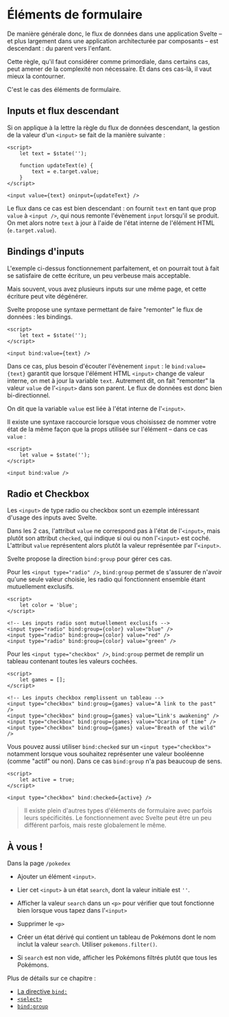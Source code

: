 # Éléments de formulaire

De manière générale donc, le flux de données dans une application Svelte – et plus largement dans une application architecturée par composants – est descendant : du parent vers l'enfant.

Cette règle, qu'il faut considérer comme primordiale, dans certains cas, peut amener de la complexité non nécessaire. Et dans ces cas-là, il vaut mieux la contourner.

C'est le cas des éléments de formulaire.

## Inputs et flux descendant

Si on applique à la lettre la règle du flux de données descendant, la gestion de la valeur d'un `<input>` se fait de la manière suivante :

```svelte
<script>
	let text = $state('');

	function updateText(e) {
		text = e.target.value;
	}
</script>

<input value={text} oninput={updateText} />
```

Le flux dans ce cas est bien descendant : on fournit `text` en tant que prop `value` à `<input />`, qui nous remonte l'évènement `input` lorsqu'il se produit. On met alors notre `text` à jour à l'aide de l'état interne de l'élément HTML (`e.target.value`).

## Bindings d'inputs

L'exemple ci-dessus fonctionnement parfaitement, et on pourrait tout à fait se satisfaire de cette écriture, un peu verbeuse mais acceptable.

Mais souvent, vous avez plusieurs inputs sur une même page, et cette écriture peut vite dégénérer.

Svelte propose une syntaxe permettant de faire "remonter" le flux de données : les bindings.

```svelte
<script>
	let text = $state('');
</script>

<input bind:value={text} />
```

Dans ce cas, plus besoin d'écouter l'évènement `input` : le `bind:value={text}` garantit que lorsque l'élément HTML `<input>` change de valeur interne, on met à jour la variable `text`. Autrement dit, on fait "remonter" la valeur `value` de l'`<input>` dans son parent. Le flux de données est donc bien bi-directionnel.

On dit que la variable `value` est liée à l'état interne de l'`<input>`.

Il existe une syntaxe raccourcie lorsque vous choisissez de nommer votre état de la même façon que la props utilisée sur l'élément – dans ce cas `value` :

```svelte
<script>
	let value = $state('');
</script>

<input bind:value />
```

## Radio et Checkbox

Les `<input>` de type radio ou checkbox sont un ezemple intéressant d'usage des inputs avec Svelte.

Dans les 2 cas, l'attribut `value` ne correspond pas à l'état de l'`<input>`, mais plutôt son attribut `checked`, qui indique si oui ou non l'`<input>` est coché. L'attribut `value` représentent alors plutôt la valeur représentée par l'`<input>`.

Svelte propose la direction `bind:group` pour gérer ces cas.

Pour les `<input type="radio" />`, `bind:group` permet de s'assurer de n'avoir qu'une seule valeur choisie, les radio qui fonctionnent ensemble étant mutuellement exclusifs.

```svelte
<script>
	let color = 'blue';
</script>

<!-- Les inputs radio sont mutuellement exclusifs -->
<input type="radio" bind:group={color} value="blue" />
<input type="radio" bind:group={color} value="red" />
<input type="radio" bind:group={color} value="green" />
```

Pour les `<input type="checkbox" />`, `bind:group` permet de remplir un tableau contenant toutes les valeurs cochées.

```svelte
<script>
	let games = [];
</script>

<!-- Les inputs checkbox remplissent un tableau -->
<input type="checkbox" bind:group={games} value="A link to the past" />
<input type="checkbox" bind:group={games} value="Link's awakening" />
<input type="checkbox" bind:group={games} value="Ocarina of time" />
<input type="checkbox" bind:group={games} value="Breath of the wild" />
```

Vous pouvez aussi utiliser `bind:checked` sur un `<input type="checkbox">` notamment lorsque vous souhaitez représenter une valeur booléenne (comme "actif" ou non). Dans ce cas `bind:group` n'a pas beaucoup de sens.

```svelte
<script>
	let active = true;
</script>

<input type="checkbox" bind:checked={active} />
```

> Il existe plein d'autres types d'éléments de formulaire avec parfois leurs spécificités. Le fonctionnement avec Svelte peut être un peu différent parfois, mais reste globalement le même.

## À vous !

<section class='task'>

Dans la page `/pokedex`

- Ajouter un élément `<input>`.

- Lier cet `<input>` à un état `search`, dont la valeur initiale est `''`.

- Afficher la valeur `search` dans un `<p>` pour vérifier que tout fonctionne bien lorsque vous tapez dans l'`<input>`

- Supprimer le `<p>`

- Créer un état dérivé qui contient un tableau de Pokémons dont le nom inclut la valeur `search`. Utiliser `pokemons.filter()`.

- Si `search` est non vide, afficher les Pokémons filtrés plutôt que tous les Pokémons.

</section>

Plus de détails sur ce chapitre :

- [La directive `bind:`](https://svelte.dev/docs/element-directives#bind-property)
- [`<select>`](https://svelte.dev/docs/element-directives#binding-select-value)
- [`bind:group`](https://svelte.dev/docs/element-directives#bind-group)
